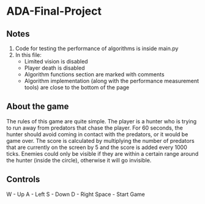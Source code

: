 # ADA-Final-Project

## Notes
1. Code for testing the performance of algorithms is inside main.py
2. In this file:
   * Limited vision is disabled
   * Player death is disabled
   * Algorithm functions section are marked with comments
   * Algorithm implementation (along with the performance measurement tools) are close to the bottom of the page 

## About the game
The rules of this game are quite simple. The player is a hunter who is trying to run away from predators that chase the player. For 60 seconds, the hunter should avoid coming in contact with the predators, or it would be game over. The score is calculated by multiplying the number of predators that are currently on the screen by 5 and the score is added every 1000 ticks. Enemies could only be visible if they are within a certain range around the hunter (inside the circle), otherwise it will go invisible.

## Controls
W - Up
A - Left
S - Down
D - Right
Space - Start Game

